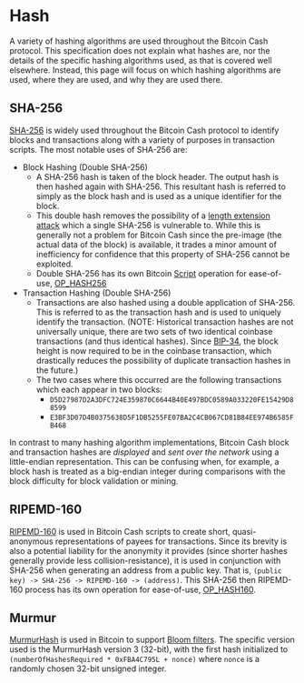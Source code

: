 # Hash

A variety of hashing algorithms are used throughout the Bitcoin Cash protocol.
This specification does not explain what hashes are, nor the details of the specific hashing algorithms used, as that is covered well elsewhere.
Instead, this page will focus on which hashing algorithms are used, where they are used, and why they are used there.

## SHA-256
[SHA-256](https://en.wikipedia.org/wiki/SHA-2) is widely used throughout the Bitcoin Cash protocol to identify blocks and transactions along with a variety of purposes in transaction scripts.
The most notable uses of SHA-256 are:

 - Block Hashing (Double SHA-256)
	 - A SHA-256 hash is taken of the block header.
The output hash is then hashed again with SHA-256.
This resultant hash is referred to simply as the block hash and is used as a unique identifier for the block.
	 - This double hash removes the possibility of a [length extension attack](https://en.wikipedia.org/wiki/Length_extension_attack) which a single SHA-256 is vulnerable to.
While this is generally not a problem for Bitcoin Cash since the pre-image (the actual data of the block) is available, it trades a minor amount of inefficiency for confidence that this property of SHA-256 cannot be exploited.
	 - Double SHA-256 has its own Bitcoin [Script](/protocol/blockchain/script) operation for ease-of-use, [OP_HASH256](/protocol/blockchain/script/opcodes/op-hash256)
 - Transaction Hashing (Double SHA-256)
	 - Transactions are also hashed using a double application of SHA-256.
This is referred to as the transaction hash and is used to uniquely identify the transaction.
(NOTE: Historical transaction hashes are not universally unique, there are two sets of two identical coinbase transactions (and thus identical hashes).
Since [BIP-34](/protocol/forks/bip-0034), the block height is now required to be in the coinbase transaction, which drastically reduces the possibility of duplicate transaction hashes in the future.)
	 - The two cases where this occurred are the following transactions which each appear in two blocks:
		 - `D5D27987D2A3DFC724E359870C6644B40E497BDC0589A033220FE15429D88599`
		 - `E3BF3D07D4B0375638D5F1DB5255FE07BA2C4CB067CD81B84EE974B6585FB468`

In contrast to many hashing algorithm implementations, Bitcoin Cash block and transaction hashes are *displayed*  and *sent over the network* using a little-endian representation.
This can be confusing when, for example, a block hash is treated as a big-endian integer during comparisons with the block difficulty for block validation or mining.
## RIPEMD-160
[RIPEMD-160](https://en.wikipedia.org/wiki/RIPEMD) is used in Bitcoin Cash scripts to create short, quasi-anonymous representations of payees for transactions.
Since its brevity is also a potential liability for the anonymity it provides (since shorter hashes generally provide less collision-resistance), it is used in conjunction with SHA-256 when generating an address from a public key.
That is, `(public key) -> SHA-256 -> RIPEMD-160 -> (address)`.
This SHA-256 then RIPEMD-160 process has its own operation for ease-of-use, [OP_HASH160](/protocol/blockchain/script/op-codes/op-hash160).
 ## Murmur

[MurmurHash](https://en.wikipedia.org/wiki/MurmurHash) is used in Bitcoin to support [Bloom filters](https://en.wikipedia.org/wiki/Bloom_filter).
The specific version used is the MurmurHash version 3 (32-bit), with the first hash initialized to `(numberOfHashesRequired * 0xFBA4C795L + nonce)` where `nonce` is a randomly chosen 32-bit unsigned integer.